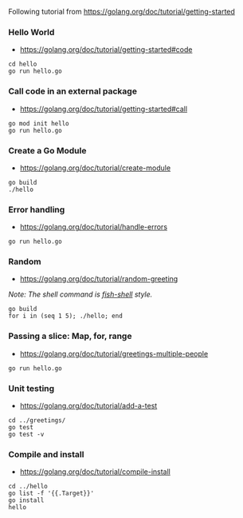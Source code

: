Following tutorial from https://golang.org/doc/tutorial/getting-started

### Hello World
- https://golang.org/doc/tutorial/getting-started#code
```shell
cd hello
go run hello.go
```

### Call code in an external package
- https://golang.org/doc/tutorial/getting-started#call
```shell
go mod init hello
go run hello.go
```

### Create a Go Module
- https://golang.org/doc/tutorial/create-module
```shell
go build
./hello
```

### Error handling
- https://golang.org/doc/tutorial/handle-errors
```shell
go run hello.go
```

### Random
- https://golang.org/doc/tutorial/random-greeting

*Note: The shell command is [fish-shell](https://fishshell.com/) style.*

```shell
go build
for i in (seq 1 5); ./hello; end
```
### Passing a slice: Map, for, range
- https://golang.org/doc/tutorial/greetings-multiple-people
```shell
go run hello.go
```

### Unit testing
- https://golang.org/doc/tutorial/add-a-test
```shell
cd ../greetings/
go test
go test -v
```

### Compile and install
- https://golang.org/doc/tutorial/compile-install
```shell
cd ../hello
go list -f '{{.Target}}'
go install
hello
```
